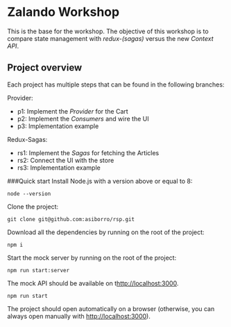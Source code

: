 # Zalando Workshop

This is the base for the workshop. The objective of this workshop is to compare state management with _redux-(sagas)_ versus the new _Context API_.

## Project overview

Each project has multiple steps that can be found in the following branches:

Provider:
* p1: Implement the _Provider_ for the Cart
* p2: Implement the _Consumers_ and wire the UI
* p3: Implementation example

Redux-Sagas:
* rs1: Implement the _Sagas_ for fetching the Articles
* rs2: Connect the UI with the store
* rs3: Implementation example

###Quick start
Install Node.js with a version above or equal to 8:
```
node --version
```
Clone the project:
```
git clone git@github.com:asiborro/rsp.git
```
Download all the dependencies by running on the root of the project:
```
npm i
```
Start the mock server by running on the root of the project:
```
npm run start:server
```
The mock API should be available on t[http://localhost:3000](http://localhost:8089).
```
npm run start
```
The project should open automatically on a browser (otherwise, you can always open manually with [http://localhost:3000](http://localhost:3000)).